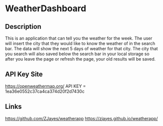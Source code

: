 # WeatherDashboard

## Description

This is an application that can tell you the weather for the week.  The user will insert the city that they would like to know the weather of in the search bar.  The data will show the next 5 days of weather for that city.  The city that you search will also saved below the search bar in your local storage so after you leave the page or refresh the page, your old results will be saved.  

## API Key Site
https://openweathermap.org/
API KEY = 1ea36e0552c37ca4ca374d20f2d7430c

## Links

 https://github.com/ZJayes/weatherapp
 https://zjayes.github.io/weatherapp/